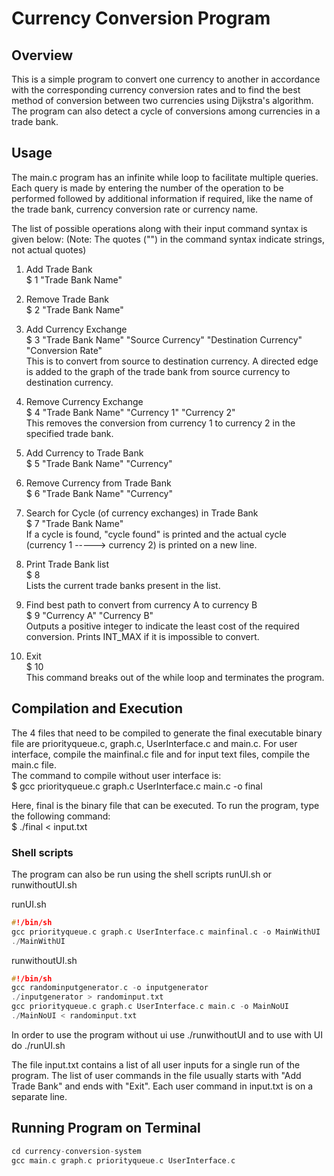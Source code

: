 # Currency Conversion Program

## Overview

This is a simple program to convert one currency to another in accordance with the corresponding currency conversion rates and to find the best method of conversion between two currencies using Dijkstra's algorithm. The program can also detect a cycle of conversions among currencies in a trade bank.

## Usage

The main.c program has an infinite while loop to facilitate multiple queries. Each query is made by entering the number of the operation to be performed followed by additional information if required, like the name of the trade bank, currency conversion rate or currency name.


The list of possible operations along with their input command syntax is given below:
(Note: The quotes ("") in the command syntax indicate strings, not actual quotes)

1. Add Trade Bank<br>
    $ 1 "Trade Bank Name"

2. Remove Trade Bank<br>
    $ 2 "Trade Bank Name"

3. Add Currency Exchange<br>
    $ 3 "Trade Bank Name" "Source Currency" "Destination Currency" "Conversion Rate"<br>
This is to convert from source to destination currency. A directed edge is added to the graph of the trade bank from source currency to destination currency.

4. Remove Currency Exchange<br>
    $ 4 "Trade Bank Name" "Currency 1" "Currency 2"<br>
This removes the conversion from currency 1 to currency 2 in the specified trade bank.

5. Add Currency to Trade Bank<br>
    $ 5 "Trade Bank Name" "Currency"

6. Remove Currency from Trade Bank<br>
    $ 6 "Trade Bank Name" "Currency"

7. Search for Cycle (of currency exchanges) in Trade Bank<br>
    $ 7 "Trade Bank Name"<br>
If a cycle is found, "cycle found" is printed and the actual cycle (currency 1 -----> currency 2) is printed on a new line.

8. Print Trade Bank list<br>
    $ 8<br>
Lists the current trade banks present in the list.

9. Find best path to convert from currency A to currency B<br>
    $ 9 "Currency A" "Currency B"<br>
Outputs a positive integer to indicate the least cost of the required conversion. Prints INT_MAX if it is impossible to convert. 

10. Exit<br>
    $ 10<br>
This command breaks out of the while loop and terminates the program.

## Compilation and Execution

The 4 files that need to be compiled to generate the final executable binary file are priorityqueue.c, graph.c, UserInterface.c 
and main.c. For user interface, compile the mainfinal.c file and for input text files, compile the main.c file.<br> 
The command to compile without user interface is:<br>
$ gcc priorityqueue.c graph.c UserInterface.c main.c -o final

Here, final is the binary file that can be executed. To run the program, type the following command:<br>
$ ./final < input.txt

### Shell scripts

The program can also be run using the shell scripts runUI.sh or runwithoutUI.sh<br>

runUI.sh<br>
```c 
#!/bin/sh
gcc priorityqueue.c graph.c UserInterface.c mainfinal.c -o MainWithUI
./MainWithUI
```
runwithoutUI.sh<br>
```c
#!/bin/sh
gcc randominputgenerator.c -o inputgenerator
./inputgenerator > randominput.txt
gcc priorityqueue.c graph.c UserInterface.c main.c -o MainNoUI
./MainNoUI < randominput.txt
```
In order to use the program without ui use ./runwithoutUI and to use with UI do ./runUI.sh

The file input.txt contains a list of all user inputs for a single run of the program. The list of user commands in the file usually starts with "Add Trade Bank" and ends with "Exit". Each user command in input.txt is on a separate line. 

## Running Program on Terminal

```C
cd currency-conversion-system
gcc main.c graph.c priorityqueue.c UserInterface.c
```



